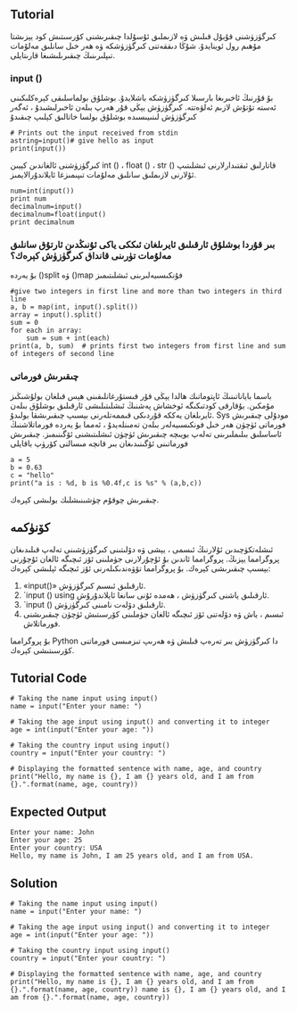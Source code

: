 Tutorial
--------
كىرگۈزۈشنى قۇبۇل قىلىش ۋە لازىملىق ئۇسۇلدا چىقىرىشنى كۆرسىتىش كود يېزىشتا مۇھىم رول ئوينايدۇ. شۇڭا دىققەتنى كىرگۈزۈشكە ۋە
ھەر خىل سانلىق مەلۇمات تىپلىرىنىڭ چىقىرىلىشىغا قارىتايلى.

### input ()
بۇ قۇرنىڭ ئاخىرىغا بارسىلا كىرگۈزۈشكە باشلايدۇ. بوشلۇق بولماسلىقى كېرەكلىكىنى ئەستە تۇتۇش لازىم ئەلۋەتتە. كىرگۈزۈش يېڭى قۇر ھەرپ بىلەن ئاخىرلىشىدۇ ، ئەگەر كىرگۈزۈش لىنىيىسىدە بوشلۇق بولسا خاتالىق كېلىپ چىقىدۇ

    # Prints out the input received from stdin
    astring=input()# give hello as input
    print(input())

كىرگۈزۈشنى ئالغاندىن كېيىن int () ، float () ، str () قاتارلىق ئىقتىدارلارنى ئىشلىتىپ ئۇلارنى لازىملىق سانلىق مەلۇمات تىپىمىزغا ئايلاندۇرالايمىز.

    num=int(input())
    print num
    decimalnum=input()
    decimalnum=float(input()
    print decimalnum

### بىر قۇردا بوشلۇق ئارقىلىق ئايرىلغان ئىككى ياكى ئۇنىڭدىن ئارتۇق سانلىق مەلۇمات تۈرىنى قانداق كىرگۈزۈش كېرەك؟
بۇ يەردە  ()split ۋە ()map فۇنكىسىيەلىرىنى ئىشلىتىمىز

    #give two integers in first line and more than two integers in third line
    a, b = map(int, input().split())
    array = input().split()
    sum = 0
    for each in array:
        sum = sum + int(each)
    print(a, b, sum)  # prints first two integers from first line and sum of integers of second line

### چىقىرىش فورماتى
باسما باياناتىنىڭ ئاپتوماتىك ھالدا يېڭى قۇر قىستۇرغانلىقىنى ھېس قىلغان بولۇشىڭىز مۇمكىن. يۇقارقى كودتىكىگە ئوخشاش پەشنىڭ ئىشلىتىلىشى ئارقىلىق بوشلۇق بىلەن ئايرىلغان يەككە قۇردىكى قىممەتلەرنى بېسىپ چىقىرىشقا بولىدۇ.
Sys مودۇلى چىقىرىش فورماتى ئۈچۈن ھەر خىل فونكىسىيەلەر بىلەن تەمىنلەيدۇ ، ئەمما بۇ يەردە فورماتلاشنىڭ ئاساسلىق بىلىملىرىنى تەلەپ بويىچە چىقىرىش ئۈچۈن ئىشلىتىشنى ئۆگىنىمىز. چىقىرىش فورماتىنى ئۆگىنىدىغان بىر قانچە مىسالنى كۆرۈپ باقايلى

    a = 5
    b = 0.63
    c = "hello"
    print("a is : %d, b is %0.4f,c is %s" % (a,b,c))

چىقىرىش چوقۇم چۈشىنىشلىك بولىشى كېرەك.

كۆنۈكمە
--------

ئىشلەتكۈچىدىن ئۇلارنىڭ ئىسمى ، يېشى ۋە دۆلىتىنى كىرگۈزۈشىنى تەلەپ قىلىدىغان پروگرامما يېزىڭ. پروگرامما ئاندىن بۇ ئۇچۇرلارنى جۈملىنى ئۆز ئىچىگە ئالغان ئۇچۇرنى بېسىپ چىقىرىشى كېرەك. بۇ پروگرامما تۆۋەندىكىلەرنى ئۆز ئىچىگە ئېلىشى كېرەك:

1. «input()» ئارقىلىق ئىسىم كىرگۈزۈش.
2. `input () using ئارقىلىق ياشنى كىرگۈزۈش ، ھەمدە ئۇنى سانغا ئايلاندۇرۇش.
3. `input () ئارقىلىق دۆلەت نامىنى كىرگۈزۈش.
4. ئىسىم ، ياش ۋە دۆلەتنى ئۆز ئىچىگە ئالغان جۈملىنى كۆرسىتىش ئۈچۈن چىقىرىشنى فورماتلاش.

بۇ پروگرامما Python دا كىرگۈزۈش بىر تەرەپ قىلىش ۋە ھەرىپ تىزمىسى فورماتنى كۆرسىتىشى كېرەك.

Tutorial Code
-------------

    # Taking the name input using input()
    name = input("Enter your name: ")
    
    # Taking the age input using input() and converting it to integer
    age = int(input("Enter your age: "))
    
    # Taking the country input using input()
    country = input("Enter your country: ")
    
    # Displaying the formatted sentence with name, age, and country
    print("Hello, my name is {}, I am {} years old, and I am from {}.".format(name, age, country))


Expected Output
---------------

    Enter your name: John
    Enter your age: 25
    Enter your country: USA
    Hello, my name is John, I am 25 years old, and I am from USA.
    

Solution
-------------

    # Taking the name input using input()
    name = input("Enter your name: ")
    
    # Taking the age input using input() and converting it to integer
    age = int(input("Enter your age: "))
    
    # Taking the country input using input()
    country = input("Enter your country: ")
    
    # Displaying the formatted sentence with name, age, and country
    print("Hello, my name is {}, I am {} years old, and I am from {}.".format(name, age, country)) name is {}, I am {} years old, and I am from {}.".format(name, age, country))
